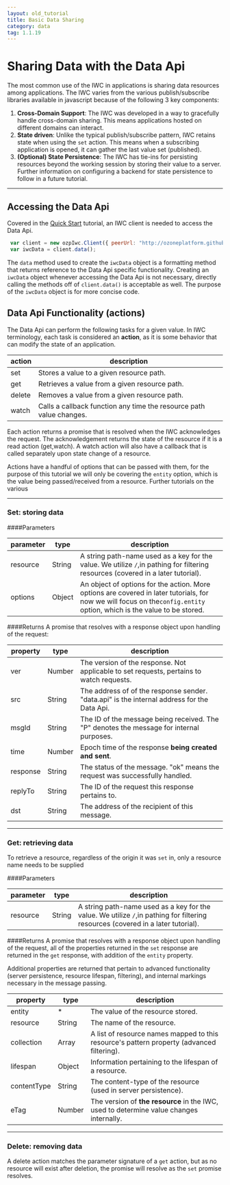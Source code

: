 ```yaml
---
layout: old_tutorial
title: Basic Data Sharing
category: data
tag: 1.1.19
---
```


# Sharing Data with the Data Api
The most common use of the IWC in applications is sharing data resources among applications. The IWC varies from
the various publish/subscribe libraries available in javascript because of the following 3 key components:

  1. **Cross-Domain Support**: The IWC was developed in a way to gracefully handle cross-domain sharing. This means
  applications hosted on different domains can interact.
  2. **State driven**: Unlike the typical publish/subscribe pattern, IWC retains state when using the `set` action. This
 means when a subscribing application is opened, it can gather the last value set (published).
  3. **(Optional) State Persistence**: The IWC has tie-ins for persisting resources beyond the working session by
  storing their value to a server. Further information on configuring a backend for state persistence to follow in
  a future tutorial.

***

## Accessing the Data Api
Covered in the [Quick Start](index.html) tutorial, an IWC client is needed to access the Data Api.

``` js
 var client = new ozpIwc.Client({ peerUrl: "http://ozoneplatform.github.io/ozp-iwc"});
 var iwcData = client.data();
```

The `data` method used to create the `iwcData` object is a formatting method that returns reference to the Data Api
specific functionality. Creating an `iwcData` object whenever accessing the Data Api is not necessary, directly calling
the methods off of `client.data()` is acceptable as well. The purpose of the `iwcData` object is for more concise code.

## Data Api Functionality (actions)
The Data Api can perform the following tasks for a given value. In IWC terminology, each task is considered an **action**,
as it is some behavior that can modify the state of an application.


| action | description                                                         |
|--------|---------------------------------------------------------------------|
| set    | Stores a value to a given resource path.                            |
| get    | Retrieves a value from a given resource path.                       |
| delete | Removes a value from a given resource path.                         |
| watch  | Calls a callback function any time the resource path value changes. |

Each action returns a promise that is resolved when the IWC acknowledges the request. The acknowledgement returns the
state of the resource if it is a read action (get,watch). A watch action will also have a callback that is called
separately upon state change of a resource.

Actions have a handful of options that can be passed with them, for the purpose of this tutorial we will only be
covering the `entity` option, which is the value being passed/received from a resource. Further tutorials on the
various

***

### Set: storing data

####Parameters

| parameter | type   | description                                                                                                                                                            |
|-----------|--------|------------------------------------------------------------------------------------------------------------------------------------------------------------------------|
| resource  | String | A string path-name used as a key for the value. We utilize `/`,in pathing for filtering resources (covered in a later tutorial).                                       |
| options   | Object | An object of options for the action. More options are covered in later tutorials, for now we will focus on the`config.entity` option, which is the value to be stored. |



####Returns
A promise that resolves with a response object upon handling of the request:

| property | type   | description                                                                                 |
|----------|--------|---------------------------------------------------------------------------------------------|
| ver      | Number | The version of the response. Not applicable to set requests, pertains to watch requests.    |
| src      | String | The address of of the response sender. "data.api" is the internal address for the Data Api. |
| msgId    | String | The ID of the message being received. The "P" denotes the message for internal purposes.    |
| time     | Number | Epoch time of the response **being created and sent**.                                      |
| response | String | The status of the message. "ok" means the request was successfully handled.                 |
| replyTo  | String | The ID of the request this response pertains to.                                            |
| dst      | String | The address of the recipient of this message.                                               |

 <p data-height="245" data-theme-id="0" data-slug-hash="jborgp" data-default-tab="js" data-user="Kevin-K" class='codepen'>


***

### Get: retrieving data

To retrieve a resource, regardless of the origin it was `set` in, only a resource name needs to be supplied

####Parameters

| parameter | type   | description                                                                                                                                                            |
|-----------|--------|------------------------------------------------------------------------------------------------------------------------------------------------------------------------|
| resource  | String | A string path-name used as a key for the value. We utilize `/`,in pathing for filtering resources (covered in a later tutorial).                                       |



####Returns
A promise that resolves with a response object upon handling of the request, all of the properties returned in
the `set` response are returned in the `get` response, with addition of the `entity` property.

Additional properties are returned that pertain to advanced functionality (server persistence, resource lifespan, filtering),
and internal markings necessary in the message passing.

| property    | type   | description                                                                                 |
|-------------|--------|---------------------------------------------------------------------------------------------|
| entity      | *      | The value of the resource stored.                                                           |
| resource    | String | The name of the resource.                                                                   |
| collection  | Array  | A list of resource names mapped to this resource's pattern property (advanced filtering).   |
| lifespan    | Object | Information pertaining to the lifespan of a resource.                                       |
| contentType | String | The content-type of the resource (used in server persistence).                              |
| eTag        | Number | The version of **the resource** in the IWC, used to determine value changes internally.     |

 <p data-height="245" data-theme-id="0" data-slug-hash="vNwXJJ" data-default-tab="js" data-user="Kevin-K" class='codepen'>

***

### Delete: removing data

A delete action matches the parameter signature of a `get` action, but as no resource will exist after deletion, the
promise will resolve as the `set` promise resolves.
 <p data-height="245" data-theme-id="0" data-slug-hash="bVywKO" data-default-tab="js" data-user="Kevin-K" class='codepen'>
